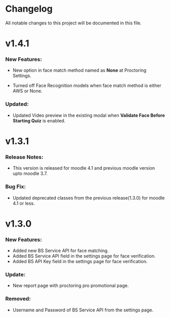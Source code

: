 # Changelog
All notable changes to this project will be documented in this file.
# v1.4.1

### New Features:
- New option in face match method named as **None** at Proctoring Settings.

- Turned off Face Recognition models when face match method is either AWS or None.

### Updated:
- Updated Video preview in the existing modal when **Validate Face Before Starting Quiz** is enabled.

# v1.3.1

### Release Notes:
- This version is released for moodle 4.1 and previous moodle version upto moodle 3.7.


### Bug Fix:
- Updated deprecated classes from the previous release(1.3.0) for moodle 4.1 or less.


# v1.3.0

### New Features:
- Added new BS Service API for face matching.
- Added BS Service API field in the settings page for face verification.
- Added BS API Key field in the settings page for face verification.

### Update:
- New report page with proctoring pro promotional page.


### Removed:
- Username and Password of BS Service API from the settings page.



